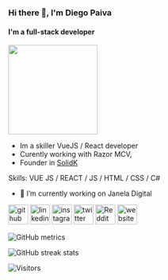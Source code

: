 ### Hi there 👋, I'm **Diego Paiva**
#### I'm a **full-stack** developer
<img height="180em" src="https://cr-ss-service.azurewebsites.net/api/ScreenShot?widget=summary&username=beckerin&badges=3" alt="">

- Im a skiller VueJS / React developer 
- Curently working with Razor MCV,
- Founder in [SolidK](http://solidktech.com/)

Skills: VUE JS / REACT / JS / HTML / CSS / C#

- 🔭 I’m currently working on Janela Digital 

[<img src='https://cdn.jsdelivr.net/npm/simple-icons@3.0.1/icons/github.svg' alt='github' height='40'>](https://github.com/beckerin)  [<img src='https://cdn.jsdelivr.net/npm/simple-icons@3.0.1/icons/linkedin.svg' alt='linkedin' height='40'>](https://www.linkedin.com/in/d-paiva/)  [<img src='https://cdn.jsdelivr.net/npm/simple-icons@3.0.1/icons/instagram.svg' alt='instagram' height='40'>](https://www.instagram.com/d.paiva_/)  [<img src='https://cdn.jsdelivr.net/npm/simple-icons@3.0.1/icons/twitter.svg' alt='twitter' height='40'>](https://twitter.com/_brpaiva)  [<img src='https://cdn.jsdelivr.net/npm/simple-icons@3.0.1/icons/reddit.svg' alt='Reddit' height='40'>](https://www.reddit.com/user/beckerin)  [<img src='https://cdn.jsdelivr.net/npm/simple-icons@3.0.1/icons/icloud.svg' alt='website' height='40'>](https://paivadiego.com.br)  


![GitHub metrics](https://metrics.lecoq.io/beckerin)  

![GitHub streak stats](https://github-readme-streak-stats.herokuapp.com/?user=beckerin)  

<img alt="Visitors" src="https://visitor-badge.glitch.me/badge?page_id=beckerin.visitor-badge">
